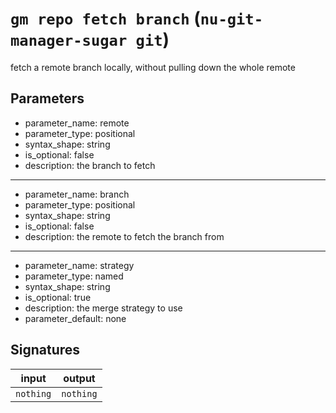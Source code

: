 # `gm repo fetch branch` (`nu-git-manager-sugar git`)
fetch a remote branch locally, without pulling down the whole remote



## Parameters
- parameter_name: remote
- parameter_type: positional
- syntax_shape: string
- is_optional: false
- description: the branch to fetch
---
- parameter_name: branch
- parameter_type: positional
- syntax_shape: string
- is_optional: false
- description: the remote to fetch the branch from
---
- parameter_name: strategy
- parameter_type: named
- syntax_shape: string
- is_optional: true
- description: the merge strategy to use
- parameter_default: none

## Signatures
| input     | output    |
| --------- | --------- |
| `nothing` | `nothing` |
